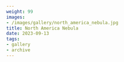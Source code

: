 ```yaml
---
weight: 99
images:
- /images/gallery/north_america_nebula.jpg
title: North America Nebula
date: 2023-09-13
tags:
- gallery
- archive
---
```


